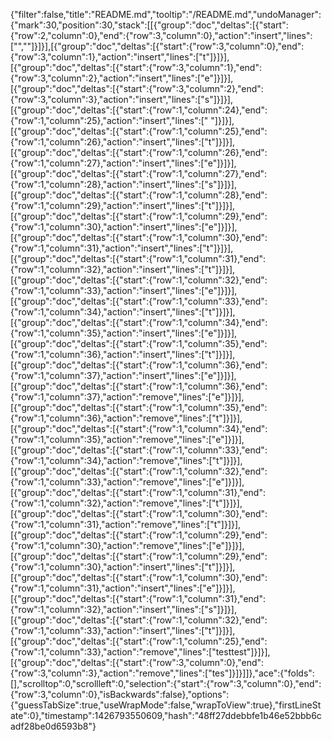{"filter":false,"title":"README.md","tooltip":"/README.md","undoManager":{"mark":30,"position":30,"stack":[[{"group":"doc","deltas":[{"start":{"row":2,"column":0},"end":{"row":3,"column":0},"action":"insert","lines":["",""]}]}],[{"group":"doc","deltas":[{"start":{"row":3,"column":0},"end":{"row":3,"column":1},"action":"insert","lines":["t"]}]}],[{"group":"doc","deltas":[{"start":{"row":3,"column":1},"end":{"row":3,"column":2},"action":"insert","lines":["e"]}]}],[{"group":"doc","deltas":[{"start":{"row":3,"column":2},"end":{"row":3,"column":3},"action":"insert","lines":["s"]}]}],[{"group":"doc","deltas":[{"start":{"row":1,"column":24},"end":{"row":1,"column":25},"action":"insert","lines":[" "]}]}],[{"group":"doc","deltas":[{"start":{"row":1,"column":25},"end":{"row":1,"column":26},"action":"insert","lines":["t"]}]}],[{"group":"doc","deltas":[{"start":{"row":1,"column":26},"end":{"row":1,"column":27},"action":"insert","lines":["e"]}]}],[{"group":"doc","deltas":[{"start":{"row":1,"column":27},"end":{"row":1,"column":28},"action":"insert","lines":["s"]}]}],[{"group":"doc","deltas":[{"start":{"row":1,"column":28},"end":{"row":1,"column":29},"action":"insert","lines":["t"]}]}],[{"group":"doc","deltas":[{"start":{"row":1,"column":29},"end":{"row":1,"column":30},"action":"insert","lines":["e"]}]}],[{"group":"doc","deltas":[{"start":{"row":1,"column":30},"end":{"row":1,"column":31},"action":"insert","lines":["t"]}]}],[{"group":"doc","deltas":[{"start":{"row":1,"column":31},"end":{"row":1,"column":32},"action":"insert","lines":["t"]}]}],[{"group":"doc","deltas":[{"start":{"row":1,"column":32},"end":{"row":1,"column":33},"action":"insert","lines":["e"]}]}],[{"group":"doc","deltas":[{"start":{"row":1,"column":33},"end":{"row":1,"column":34},"action":"insert","lines":["t"]}]}],[{"group":"doc","deltas":[{"start":{"row":1,"column":34},"end":{"row":1,"column":35},"action":"insert","lines":["e"]}]}],[{"group":"doc","deltas":[{"start":{"row":1,"column":35},"end":{"row":1,"column":36},"action":"insert","lines":["t"]}]}],[{"group":"doc","deltas":[{"start":{"row":1,"column":36},"end":{"row":1,"column":37},"action":"insert","lines":["e"]}]}],[{"group":"doc","deltas":[{"start":{"row":1,"column":36},"end":{"row":1,"column":37},"action":"remove","lines":["e"]}]}],[{"group":"doc","deltas":[{"start":{"row":1,"column":35},"end":{"row":1,"column":36},"action":"remove","lines":["t"]}]}],[{"group":"doc","deltas":[{"start":{"row":1,"column":34},"end":{"row":1,"column":35},"action":"remove","lines":["e"]}]}],[{"group":"doc","deltas":[{"start":{"row":1,"column":33},"end":{"row":1,"column":34},"action":"remove","lines":["t"]}]}],[{"group":"doc","deltas":[{"start":{"row":1,"column":32},"end":{"row":1,"column":33},"action":"remove","lines":["e"]}]}],[{"group":"doc","deltas":[{"start":{"row":1,"column":31},"end":{"row":1,"column":32},"action":"remove","lines":["t"]}]}],[{"group":"doc","deltas":[{"start":{"row":1,"column":30},"end":{"row":1,"column":31},"action":"remove","lines":["t"]}]}],[{"group":"doc","deltas":[{"start":{"row":1,"column":29},"end":{"row":1,"column":30},"action":"remove","lines":["e"]}]}],[{"group":"doc","deltas":[{"start":{"row":1,"column":29},"end":{"row":1,"column":30},"action":"insert","lines":["t"]}]}],[{"group":"doc","deltas":[{"start":{"row":1,"column":30},"end":{"row":1,"column":31},"action":"insert","lines":["e"]}]}],[{"group":"doc","deltas":[{"start":{"row":1,"column":31},"end":{"row":1,"column":32},"action":"insert","lines":["s"]}]}],[{"group":"doc","deltas":[{"start":{"row":1,"column":32},"end":{"row":1,"column":33},"action":"insert","lines":["t"]}]}],[{"group":"doc","deltas":[{"start":{"row":1,"column":25},"end":{"row":1,"column":33},"action":"remove","lines":["testtest"]}]}],[{"group":"doc","deltas":[{"start":{"row":3,"column":0},"end":{"row":3,"column":3},"action":"remove","lines":["tes"]}]}]]},"ace":{"folds":[],"scrolltop":0,"scrollleft":0,"selection":{"start":{"row":3,"column":0},"end":{"row":3,"column":0},"isBackwards":false},"options":{"guessTabSize":true,"useWrapMode":false,"wrapToView":true},"firstLineState":0},"timestamp":1426793550609,"hash":"48ff27ddebbfe1b46e52bbb6cadf28be0d6593b8"}